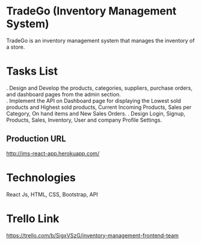 # TradeGo (Inventory Management System)
TradeGo is an inventory management system that manages the inventory of a store.

# Tasks List
. Design and Develop the products, categories, suppliers, purchase orders, and dashboard pages from the admin section.<br>
. Implement the API on Dashboard page for displaying the Lowest sold products and Highest sold products, Current Incoming Products, Sales per Category, On hand items and New Sales Orders.
. Design Login, Signup, Products, Sales, Inventory, User and company Profile Settings.

## Production URL

http://ims-react-app.herokuapp.com/

# Technologies
React Js, HTML, CSS, Bootstrap, API

# Trello Link
 https://trello.com/b/SigxVSzG/inventory-management-frontend-team

